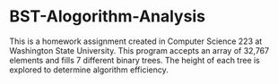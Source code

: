 # BST-Alogorithm-Analysis
This is a homework assignment created in Computer Science 223 at Washington State University. This program accepts an array of 32,767 elements and fills 7 different binary trees. The height of each tree is explored to determine algorithm efficiency.

